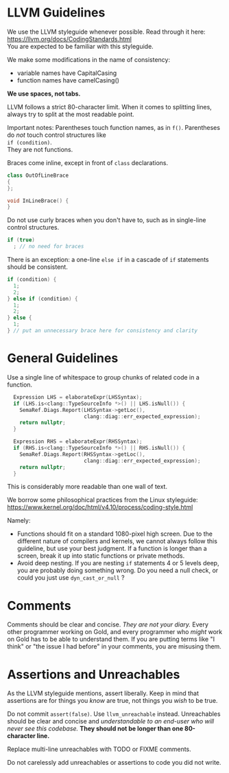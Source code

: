 # LLVM Guidelines

We use the LLVM styleguide whenever possible. Read through it here: <br />
https://llvm.org/docs/CodingStandards.html
<br />You are expected to be familiar with this styleguide.

We make some modifications in the name of consistency:
 - variable names have CapitalCasing
 - function names have camelCasing()

**We use spaces, not tabs.**

LLVM follows a strict 80-character limit. When it comes to splitting lines,
always try to split at the most readable point.

Important notes:
Parentheses touch function names, as in `f()`. Parentheses do _not_ touch
control structures like<br /> `if (condition)`. <br />They are not functions.

Braces come inline, except in front of `class` declarations.
```C++
class OutOfLineBrace
{
};

void InLineBrace() {
}
```

Do not use curly braces when you don't have to, such as in single-line control
structures.

```C++
if (true)
  ; // no need for braces
```

There is an exception: a one-line `else if` in a cascade of `if` statements
should be consistent.
```C++
if (condition) {
  1;
  2;
} else if (condition) {
  1;
  2;
} else {
  1;
} // put an unnecessary brace here for consistency and clarity
```

# General Guidelines

Use a single line of whitespace to group chunks of related code in a function.
```C++
  Expression LHS = elaborateExpr(LHSSyntax);
  if (LHS.is<clang::TypeSourceInfo *>() || LHS.isNull()) {
    SemaRef.Diags.Report(LHSSyntax->getLoc(),
                         clang::diag::err_expected_expression);
    return nullptr;
  }

  Expression RHS = elaborateExpr(RHSSyntax);
  if (RHS.is<clang::TypeSourceInfo *>() || RHS.isNull()) {
    SemaRef.Diags.Report(RHSSyntax->getLoc(),
                         clang::diag::err_expected_expression);
    return nullptr;
  }
```

This is considerably more readable than one wall of text.

We borrow some philosophical practices from the Linux styleguide:
https://www.kernel.org/doc/html/v4.10/process/coding-style.html

Namely:

 - Functions should fit on a standard 1080-pixel high screen. Due to the
   different nature of compilers and kernels, we cannot always follow this
   guideline, but use your best judgment. If a function is longer than a screen,
   break it up into static functions or private methods.
 - Avoid deep nesting. If you are nesting `if` statements 4 or 5 levels deep,
   you are probably doing something wrong. Do you need a null check, or could
   you just use `dyn_cast_or_null` ?

# Comments
Comments should be clear and concise. _They are not your diary._ Every other
programmer working on Gold, and every programmer who _might_ work on Gold
has to be able to understand them. If you are putting terms like "I think"
or "the issue I had before" in your comments, you are misusing them.

# Assertions and Unreachables
As the LLVM styleguide mentions, assert liberally. Keep in mind that assertions
are for things you _know_ are true, not things you _wish_ to be true.

Do not commit `assert(false)`. Use `llvm_unreachable` instead. Unreachables
should be clear and concise and _understandable to an end-user who will never
see this codebase._ **They should not be longer than one 80-character line.**

Replace multi-line unreachables with TODO or FIXME comments.

Do not carelessly add unreachables or assertions to code you did not write.